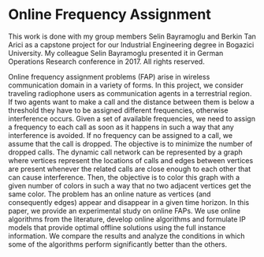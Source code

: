 # Online Frequency Assignment

This work is done with my group members Selin Bayramoglu and Berkin Tan Arici as a capstone project for our Industrial Engineering degree in Bogazici University. My colleague Selin Bayramoglu presented it in German Operations Research conference in 2017. All rights reserved. 

Online frequency assignment problems (FAP) arise in wireless communication domain in a variety of forms. In this project, we consider traveling radiophone users as communication agents in a terrestrial region. If two agents want to make a call and the distance between them is below a threshold they have to be assigned different frequencies, otherwise interference occurs. Given a set of available frequencies, we need to assign a frequency to each call as soon as it happens in such a way that any interference is avoided. If no frequency can be assigned to a call, we assume that the call is dropped. The objective is to minimize the number of dropped calls. The dynamic call network can be represented by a graph where vertices represent the locations of calls and edges between vertices are present whenever the related calls are close enough to each other that can cause interference. Then, the objective is to color this graph with a given number of colors in such a way that no two adjacent vertices get the same color. The problem has an online nature as vertices (and consequently edges) appear and disappear in a given time horizon. In this paper, we provide an experimental study on online FAPs. We use online algorithms from the literature, develop online algorithms and formulate IP models that provide optimal offline solutions using the full instance information. We compare the results and analyze the conditions in which some of the algorithms perform significantly better than the others.
